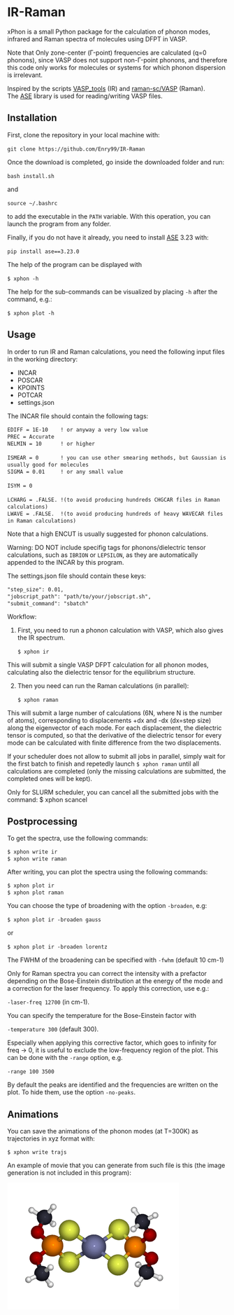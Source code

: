 # IR-Raman
xPhon is a small Python package for the calculation of phonon modes, infrared and Raman spectra of molecules using DFPT in VASP.

Note that Only zone-center (Γ-point) frequencies are calculated (q=0 phonons), since VASP does not support non-Γ-point phonons, and therefore this code only works for molecules or systems for which phonon dispersion is irrelevant.

Inspired by the scripts [VASP_tools](https://github.com/sebnenon/VASP_tools) (IR) and [raman-sc/VASP](https://github.com/raman-sc/VASP) (Raman). \
The [ASE](https://wiki.fysik.dtu.dk/ase/) library is used for reading/writing VASP files.

Installation
----
First, clone the repository in your local machine with:

`git clone https://github.com/Enry99/IR-Raman`

Once the download is completed, go inside the downloaded folder and run:

`bash install.sh`

and

`source ~/.bashrc`

to add the executable in the `PATH` variable. With this operation, you can launch the program from any folder.

Finally, if you do not have it already, you need to install [ASE](https://wiki.fysik.dtu.dk/ase/) 3.23 with:

`pip install ase==3.23.0`

The help of the program can be displayed with

`$ xphon -h`

The help for the sub-commands can be visualized by placing `-h` after the command, e.g.:

`$ xphon plot -h`

Usage
----

In order to run IR and Raman calculations, you need the following input files in the working directory:
- INCAR
- POSCAR
- KPOINTS
- POTCAR
- settings.json

The INCAR file should contain the following tags:

    EDIFF = 1E-10    ! or anyway a very low value
    PREC = Accurate
    NELMIN = 10      ! or higher

    ISMEAR = 0       ! you can use other smearing methods, but Gaussian is usually good for molecules
    SIGMA = 0.01     ! or any small value

    ISYM = 0

    LCHARG = .FALSE. !(to avoid producing hundreds CHGCAR files in Raman calculations)
    LWAVE = .FALSE.  !(to avoid producing hundreds of heavy WAVECAR files in Raman calculations)

Note that a high ENCUT is usually suggested for phonon calculations.

Warning: DO NOT include specifig tags for phonons/dielectric tensor calculations, such as `IBRION` or `LEPSILON`, as they are automatically appended to the INCAR by this program.

The settings.json file should contain these keys:

    "step_size": 0.01,
    "jobscript_path": "path/to/your/jobscript.sh",
    "submit_command": "sbatch"


Workflow:
1) First, you need to run a phonon calculation with VASP, which also gives the IR spectrum.

   `$ xphon ir`

This will submit a single VASP DFPT calculation for all phonon modes, calculating also the dielectric tensor for the equilibrium structure.

2) Then you need can run the Raman calculations (in parallel):

    `$ xphon raman`

This will submit a large number of calculations (6N, where N is the number of atoms), corresponding to displacements +dx and -dx (dx=step size) along the eigenvector of each mode. For each displacement, the dielectric tensor is computed, so that the derivative of the dielectric tensor for every mode can be calculated with finite difference from the two displacements.

If your scheduler does not allow to submit all jobs in parallel, simply wait for the first batch to finish and repetedly launch `$ xphon raman` until all calculations are completed (only the missing calculations are submitted, the completed ones will be kept).

Only for SLURM scheduler, you can cancel all the submitted jobs with the command:
    $ xphon scancel

Postprocessing
---

To get the spectra, use the following commands:

    $ xphon write ir
    $ xphon write raman

After writing, you can plot the spectra using the following commands:

    $ xphon plot ir
    $ xphon plot raman

You can choose the type of broadening with the option `-broaden`, e.g:

 `$ xphon plot ir -broaden gauss `

 or

 `$ xphon plot ir -broaden lorentz `

The FWHM of the broadening can be specified with `-fwhm` (default 10 cm-1)

Only for Raman spectra you can correct the intensity with a prefactor depending on the Bose-Einstein distribution at the energy of the mode and a correction for the laser frequency. To apply this correction, use e.g.:

`-laser-freq 12700` (in cm-1).

 You can specify the temperature for the Bose-Einstein factor with

 `-temperature 300` (default 300).

Especially when applying this corrective factor, which goes to infinity for freq -> 0, it is useful to exclude the low-frequency region of the plot. This can be done with the `-range` option, e.g.

`-range 100 3500`

By default the peaks are identified and the frequencies are written on the plot. To hide them, use the option `-no-peaks`.


Animations
----

You can save the animations of the phonon modes (at T=300K) as trajectories in xyz format with:

    $ xphon write trajs

An example of movie that you can generate from such file is this (the image generation is not included in this program):

![Animation](example/movie.gif)



